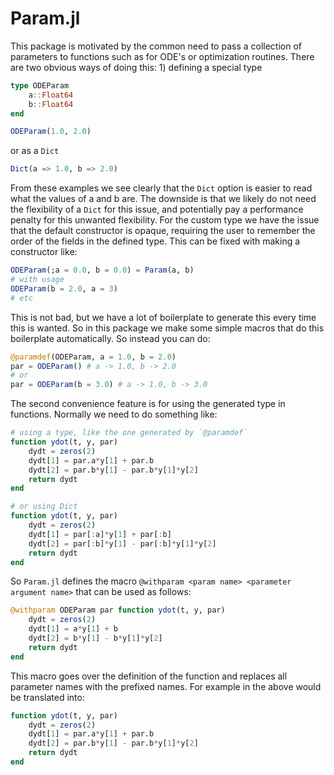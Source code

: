 # Param.jl

This package is motivated by the common need to pass a collection of parameters to functions
such as for ODE's or optimization routines. There are two obvious ways of doing this: 1)
defining a special type

```jl
type ODEParam
    a::Float64
    b::Float64
end

ODEParam(1.0, 2.0)
```

or as a `Dict`

```jl
Dict(a => 1.0, b => 2.0)
```

From these examples we see clearly that the `Dict` option is easier to read what the
values of a and b are. The downside is that we likely do not need the flexibility of
a `Dict` for this issue, and potentially pay a performance penalty for this unwanted
flexibility. For the custom type we have the issue that the default constructor is
opaque, requiring the user to remember the order of the fields in the defined type. This
can be fixed with making a constructor like:

```jl
ODEParam(;a = 0.0, b = 0.0) = Param(a, b)
# with usage
ODEParam(b = 2.0, a = 3)
# etc
```

This is not bad, but we have a lot of boilerplate to generate this every time this is
wanted. So in this package we make some simple macros that do this boilerplate
automatically. So instead you can do:

```jl
@paramdef(ODEParam, a = 1.0, b = 2.0)
par = ODEParam() # a -> 1.0, b -> 2.0
# or
par = ODEParam(b = 3.0) # a -> 1.0, b -> 3.0
```

The second convenience feature is for using the generated type in functions. Normally
we need to do something like:

```jl
# using a type, like the one generated by `@paramdef`
function ydot(t, y, par)
    dydt = zeros(2)
    dydt[1] = par.a*y[1] + par.b
    dydt[2] = par.b*y[1] - par.b*y[1]*y[2]
    return dydt
end

# or using Dict
function ydot(t, y, par)
    dydt = zeros(2)
    dydt[1] = par[:a]*y[1] + par[:b]
    dydt[2] = par[:b]*y[1] - par[:b]*y[1]*y[2]
    return dydt
end

```  

So `Param.jl` defines the macro `@withparam <param name> <parameter argument name>` that
can be used as follows:

```jl
@withparam ODEParam par function ydot(t, y, par)
    dydt = zeros(2)
    dydt[1] = a*y[1] + b
    dydt[2] = b*y[1] - b*y[1]*y[2]
    return dydt
end
```
This macro goes over the definition of the function and replaces all parameter names with
the prefixed names. For example in the above would be translated into:

```jl
function ydot(t, y, par)
    dydt = zeros(2)
    dydt[1] = par.a*y[1] + par.b
    dydt[2] = par.b*y[1] - par.b*y[1]*y[2]
    return dydt
end
```
